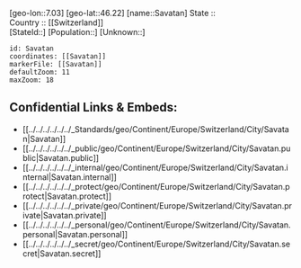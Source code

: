 ﻿---
location: [46.22,7.03] 
mapzoom: [7,12] 
mapmarker: city 
type: City
tags:
- geo/City


SpocWebEntityId: 33979
isDeleted: false
confidential: public

---
[geo-lon::7.03] 
[geo-lat::46.22] 
[name::Savatan] 
State ::  
Country :: [[Switzerland]]  
[StateId::] 
[Population::] 
[Unknown::] 


```leaflet
id: Savatan
coordinates: [[Savatan]] 
markerFile: [[Savatan]] 
defaultZoom: 11 
maxZoom: 18
```


## Confidential Links & Embeds: 
- [[../../../../../../_Standards/geo/Continent/Europe/Switzerland/City/Savatan|Savatan]] 
- [[../../../../../../_public/geo/Continent/Europe/Switzerland/City/Savatan.public|Savatan.public]] 
- [[../../../../../../_internal/geo/Continent/Europe/Switzerland/City/Savatan.internal|Savatan.internal]] 
- [[../../../../../../_protect/geo/Continent/Europe/Switzerland/City/Savatan.protect|Savatan.protect]] 
- [[../../../../../../_private/geo/Continent/Europe/Switzerland/City/Savatan.private|Savatan.private]] 
- [[../../../../../../_personal/geo/Continent/Europe/Switzerland/City/Savatan.personal|Savatan.personal]] 
- [[../../../../../../_secret/geo/Continent/Europe/Switzerland/City/Savatan.secret|Savatan.secret]] 
